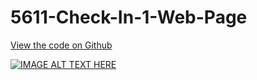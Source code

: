 # 5611-Check-In-1-Web-Page

[View the code on Github](https://github.com/davidbuyck/5611-Check-In-1.git)

[![IMAGE ALT TEXT HERE](https://img.youtube.com/vi/EgBNAXgkDHw/0.jpg)](https://www.youtube.com/watch?v=EgBNAXgkDHw)

